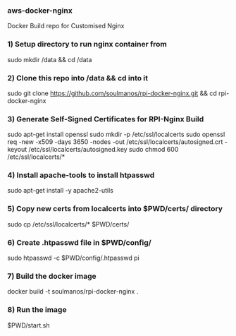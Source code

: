 ### aws-docker-nginx
Docker Build repo for Customised Nginx

### 1) Setup directory to run nginx container from
sudo mkdir /data && cd /data

### 2) Clone this repo into /data && cd into it
sudo git clone https://github.com/soulmanos/rpi-docker-nginx.git && cd rpi-docker-nginx

### 3) Generate Self-Signed Certificates for RPI-Nginx Build
sudo apt-get install openssl
sudo mkdir -p /etc/ssl/localcerts
sudo openssl req -new -x509 -days 3650 -nodes -out /etc/ssl/localcerts/autosigned.crt -keyout /etc/ssl/localcerts/autosigned.key
sudo chmod 600 /etc/ssl/localcerts/*

### 4) Install apache-tools to install htpasswd
sudo apt-get install -y apache2-utils

### 5) Copy new certs from localcerts into $PWD/certs/ directory
sudo cp /etc/ssl/localcerts/* $PWD/certs/

### 6) Create .htpasswd file in $PWD/config/
sudo htpasswd -c $PWD/config/.htpasswd pi

### 7) Build the docker image
docker build -t soulmanos/rpi-docker-nginx .

### 8) Run the image
$PWD/start.sh
